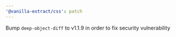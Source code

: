 ```yaml
---
'@vanilla-extract/css': patch
---
```


Bump `deep-object-diff` to v1.1.9 in order to fix security vulnerability
